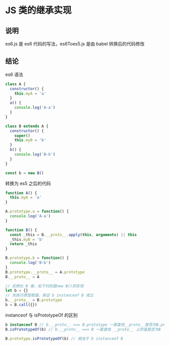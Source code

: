 # JS 类的继承实现

## 说明

es6.js 是 es6 代码的写法，es6Toes5.js 是由 babel 转换后的代码修改

## 结论

es6 语法

```js
class A {
  constructor() {
    this.myA = 'a'
  }
  a() {
    console.log('A-a')
  }
}

class B extends A {
  constructor() {
    super()
    this.myB = 'b'
  }
  b() {
    console.log('B-b')
  }
}

const b = new B()
```

转换为 es5 之后的代码

```js
function A() {
  this.myA = 'a'
}

A.prototype.a = function() {
  console.log('A-a')
}

function B() {
  const _this = B.__proto__.apply(this, arguments) || this
  _this.myB = 'b'
  return _this
}

B.prototype.b = function() {
  console.log('B-b')
}
B.prototype.__proto__ = A.prototype
B.__proto__ = A

// 实例化 B 类，如下代码是new B()的实现
let b = {}
// 先执行原型赋值，保证 b instanceof B 成立
b.__proto__ = B.prototype
b = B.call({})
```

instanceof 与 isPrototypeOf 的区别

```js
b instanceof B // b.__proto__ === B.prototype 一直查找__proto__是否为B.prototype
B.isPrototypeOf(b) // b.__proto__ === B 一直查找 __proto__ 上的值是否为B

B.prototype.isPrototypeOf(b) // 相当于 b instanceof B
```
